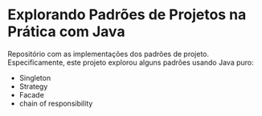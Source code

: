 # Explorando Padrões de Projetos na Prática com Java

Repositório com as implementações dos padrões de projeto. Especificamente, este projeto explorou alguns padrões usando Java puro:
- Singleton
- Strategy
- Facade
- chain of responsibility
